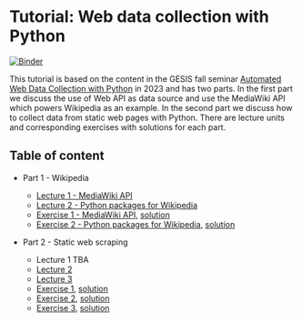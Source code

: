 # Tutorial: Web data collection with Python

[![Binder](https://mybinder.org/badge_logo.svg)](https://mybinder.org/v2/gh/yfiua/python-web-data-collection-tutorial/HEAD)

This tutorial is based on the content in the GESIS fall seminar [Automated Web Data Collection with Python](https://training.gesis.org/?site=pDetails&child=full&pID=0x4693CE99CF9F4C0FB26F47EA79E611BA&subID=0x428CC87C985440C695B86BA777535CB4) in 2023 and has two parts.
In the first part we discuss the use of Web API as data source and use the MediaWiki API which powers Wikipedia as an example.
In the second part we discuss how to collect data from static web pages with Python.
There are lecture units and corresponding exercises with solutions for each part.

## Table of content

* Part 1 - Wikipedia
  
  * [Lecture 1 - MediaWiki API](Part%201%20-%20Wikipedia/Lecture%201%20-%20MediaWiki%20API.ipynb)
  * [Lecture 2 - Python packages for Wikipedia](Part%201%20-%20Wikipedia/Lecture%202%20-%20Python%20packages%20for%20Wikipedia.ipynb)
  * [Exercise 1 - MediaWiki API](Part%201%20-%20Wikipedia/Exercise%201%20-%20MediaWiki%20API.ipynb), [solution](Part%201%20-%20Wikipedia/Exercise%201%20-%20MediaWiki%20API%20-%20solution.ipynb)
  * [Exercise 2 - Python packages for Wikipedia](Part%201%20-%20Wikipedia/Exercise%202%20-%20Python%20packages%20for%20Wikipedia.ipynb), [solution](Part%201%20-%20Wikipedia/Exercise%202%20-%20Python%20packages%20for%20Wikipedia%20-%20solution.ipynb)

* Part 2 - Static web scraping

  * Lecture 1 TBA
  * [Lecture 2](Part%202%20-%20Static%20web%20scraping/Lecture%202.ipynb)
  * [Lecture 3](Part%202%20-%20Static%20web%20scraping/Lecture%203.ipynb)
  * [Exercise 1](Part%202%20-%20Static%20web%20scraping/Exercise%201.ipynb), [solution](Part%202%20-%20Static%20web%20scraping/Exercise%201%20solution.ipynb)
  * [Exercise 2](Part%202%20-%20Static%20web%20scraping/Exercise%201.ipynb), [solution](Part%202%20-%20Static%20web%20scraping/Exercise%202%20solution.ipynb)
  * [Exercise 3](Part%202%20-%20Static%20web%20scraping/Exercise%201.ipynb), [solution](Part%202%20-%20Static%20web%20scraping/Exercise%203%20solution.ipynb)
